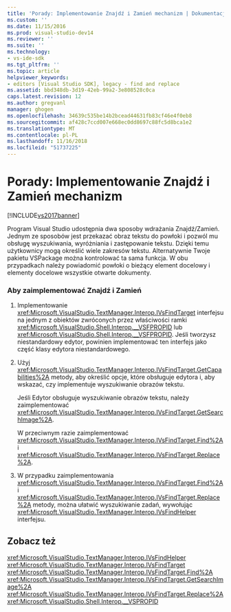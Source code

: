```yaml
---
title: 'Porady: Implementowanie Znajdź i Zamień mechanizm | Dokumentacja firmy Microsoft'
ms.custom: ''
ms.date: 11/15/2016
ms.prod: visual-studio-dev14
ms.reviewer: ''
ms.suite: ''
ms.technology:
- vs-ide-sdk
ms.tgt_pltfrm: ''
ms.topic: article
helpviewer_keywords:
- editors [Visual Studio SDK], legacy - find and replace
ms.assetid: bbd348db-3d19-42eb-99a2-3e808528c0ca
caps.latest.revision: 12
ms.author: gregvanl
manager: ghogen
ms.openlocfilehash: 34639c535be14b2bcead44631fb83cf46e4f0eb8
ms.sourcegitcommit: af428c7ccd007e668ec0dd8697c88fc5d8bca1e2
ms.translationtype: MT
ms.contentlocale: pl-PL
ms.lasthandoff: 11/16/2018
ms.locfileid: "51737225"
---
```

# <a name="how-to-implement-the-find-and-replace-mechanism"></a>Porady: Implementowanie Znajdź i Zamień mechanizm
[!INCLUDE[vs2017banner](../includes/vs2017banner.md)]

Program Visual Studio udostępnia dwa sposoby wdrażania Znajdź/Zamień. Jednym ze sposobów jest przekazać obraz tekstu do powłoki i pozwól mu obsługę wyszukiwania, wyróżniania i zastępowanie tekstu. Dzięki temu użytkownicy mogą określić wiele zakresów tekstu. Alternatywnie Twoje pakietu VSPackage można kontrolować ta sama funkcja. W obu przypadkach należy powiadomić powłoki o bieżący element docelowy i elementy docelowe wszystkie otwarte dokumenty.  
  
### <a name="to-implement-findreplace"></a>Aby zaimplementować Znajdź i Zamień  
  
1.  Implementowanie <xref:Microsoft.VisualStudio.TextManager.Interop.IVsFindTarget> interfejsu na jednym z obiektów zwróconych przez właściwości ramki <xref:Microsoft.VisualStudio.Shell.Interop.__VSFPROPID> lub <xref:Microsoft.VisualStudio.Shell.Interop.__VSFPROPID>. Jeśli tworzysz niestandardowy edytor, powinien implementować ten interfejs jako część klasy edytora niestandardowego.  
  
2.  Użyj <xref:Microsoft.VisualStudio.TextManager.Interop.IVsFindTarget.GetCapabilities%2A> metody, aby określić opcje, które obsługuje edytora i, aby wskazać, czy implementuje wyszukiwanie obrazów tekstu.  
  
     Jeśli Edytor obsługuje wyszukiwanie obrazów tekstu, należy zaimplementować <xref:Microsoft.VisualStudio.TextManager.Interop.IVsFindTarget.GetSearchImage%2A>.  
  
     W przeciwnym razie zaimplementować <xref:Microsoft.VisualStudio.TextManager.Interop.IVsFindTarget.Find%2A> i <xref:Microsoft.VisualStudio.TextManager.Interop.IVsFindTarget.Replace%2A>.  
  
3.  W przypadku zaimplementowania <xref:Microsoft.VisualStudio.TextManager.Interop.IVsFindTarget.Find%2A> i <xref:Microsoft.VisualStudio.TextManager.Interop.IVsFindTarget.Replace%2A> metody, można ułatwić wyszukiwanie zadań, wywołując <xref:Microsoft.VisualStudio.TextManager.Interop.IVsFindHelper> interfejsu.  
  
## <a name="see-also"></a>Zobacz też  
 <xref:Microsoft.VisualStudio.TextManager.Interop.IVsFindHelper>   
 <xref:Microsoft.VisualStudio.TextManager.Interop.IVsFindTarget>   
 <xref:Microsoft.VisualStudio.TextManager.Interop.IVsFindTarget.Find%2A>   
 <xref:Microsoft.VisualStudio.TextManager.Interop.IVsFindTarget.GetSearchImage%2A>   
 <xref:Microsoft.VisualStudio.TextManager.Interop.IVsFindTarget.Replace%2A>   
 <xref:Microsoft.VisualStudio.Shell.Interop.__VSPROPID>

